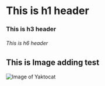 # This is h1 header
### This is h3 header
###### This is h6 header


## This is Image adding test
![Image of Yaktocat](https://octodex.github.com/images/yaktocat.png)
